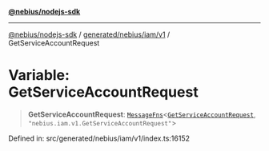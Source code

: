 [**@nebius/nodejs-sdk**](../../../../../README.md)

---

[@nebius/nodejs-sdk](../../../../../README.md) / [generated/nebius/iam/v1](../README.md) / GetServiceAccountRequest

# Variable: GetServiceAccountRequest

> **GetServiceAccountRequest**: [`MessageFns`](../../../../../runtime/protos/core/interfaces/MessageFns.md)\<[`GetServiceAccountRequest`](../interfaces/GetServiceAccountRequest.md), `"nebius.iam.v1.GetServiceAccountRequest"`\>

Defined in: src/generated/nebius/iam/v1/index.ts:16152
